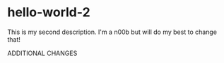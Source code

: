 # hello-world-2

This is my second description. I'm a n00b but will do my best to change that!

ADDITIONAL CHANGES
